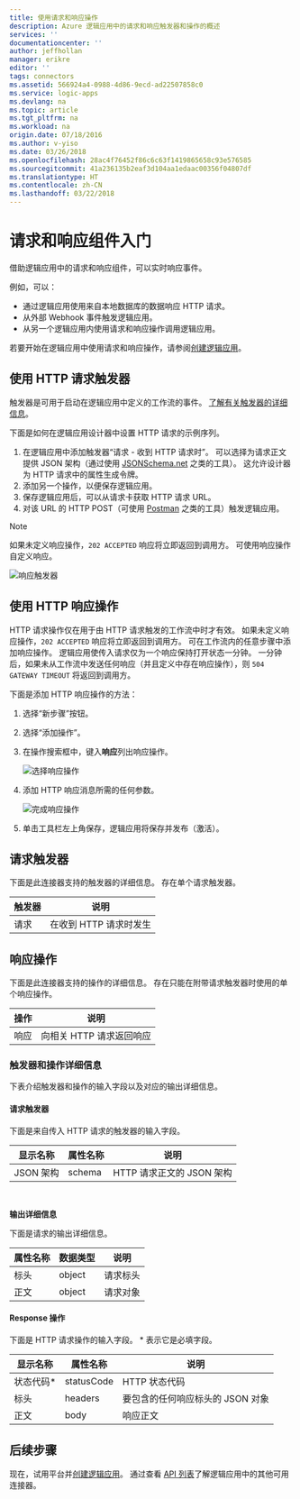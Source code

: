 ```yaml
---
title: 使用请求和响应操作
description: Azure 逻辑应用中的请求和响应触发器和操作的概述
services: ''
documentationcenter: ''
author: jeffhollan
manager: erikre
editor: ''
tags: connectors
ms.assetid: 566924a4-0988-4d86-9ecd-ad22507858c0
ms.service: logic-apps
ms.devlang: na
ms.topic: article
ms.tgt_pltfrm: na
ms.workload: na
origin.date: 07/18/2016
ms.author: v-yiso
ms.date: 03/26/2018
ms.openlocfilehash: 28ac4f76452f86c6c63f1419865658c93e576585
ms.sourcegitcommit: 41a236135b2eaf3d104aa1edaac00356f04807df
ms.translationtype: HT
ms.contentlocale: zh-CN
ms.lasthandoff: 03/22/2018
---
```

# <a name="get-started-with-the-request-and-response-components"></a>请求和响应组件入门
借助逻辑应用中的请求和响应组件，可以实时响应事件。

例如，可以：

* 通过逻辑应用使用来自本地数据库的数据响应 HTTP 请求。
* 从外部 Webhook 事件触发逻辑应用。
* 从另一个逻辑应用内使用请求和响应操作调用逻辑应用。

若要开始在逻辑应用中使用请求和响应操作，请参阅[创建逻辑应用](../logic-apps/quickstart-create-first-logic-app-workflow.md)。

## <a name="use-the-http-request-trigger"></a>使用 HTTP 请求触发器
触发器是可用于启动在逻辑应用中定义的工作流的事件。 [了解有关触发器的详细信息](connectors-overview.md)。

下面是如何在逻辑应用设计器中设置 HTTP 请求的示例序列。

1. 在逻辑应用中添加触发器“请求 - 收到 HTTP 请求时”。 可以选择为请求正文提供 JSON 架构（通过使用 [JSONSchema.net](http://jsonschema.net) 之类的工具）。 这允许设计器为 HTTP 请求中的属性生成令牌。
2. 添加另一个操作，以便保存逻辑应用。
3. 保存逻辑应用后，可以从请求卡获取 HTTP 请求 URL。
4. 对该 URL 的 HTTP POST（可使用 [Postman](https://www.getpostman.com/) 之类的工具）触发逻辑应用。

> [!NOTE]
> 如果未定义响应操作，`202 ACCEPTED` 响应将立即返回到调用方。 可使用响应操作自定义响应。
> 
> 

![响应触发器](./media/connectors-native-reqres/using-trigger.png)

## <a name="use-the-http-response-action"></a>使用 HTTP 响应操作
HTTP 请求操作仅在用于由 HTTP 请求触发的工作流中时才有效。 如果未定义响应操作，`202 ACCEPTED` 响应将立即返回到调用方。  可在工作流内的任意步骤中添加响应操作。 逻辑应用使传入请求仅为一个响应保持打开状态一分钟。  一分钟后，如果未从工作流中发送任何响应（并且定义中存在响应操作），则 `504 GATEWAY TIMEOUT` 将返回到调用方。

下面是添加 HTTP 响应操作的方法：

1. 选择“新步骤”按钮。
2. 选择“添加操作”。
3. 在操作搜索框中，键入**响应**列出响应操作。
   
    ![选择响应操作](./media/connectors-native-reqres/using-action-1.png)
4. 添加 HTTP 响应消息所需的任何参数。
   
    ![完成响应操作](./media/connectors-native-reqres/using-action-2.png)
5. 单击工具栏左上角保存，逻辑应用将保存并发布（激活）。

## <a name="request-trigger"></a>请求触发器
下面是此连接器支持的触发器的详细信息。 存在单个请求触发器。

| 触发器 | 说明 |
| --- | --- |
| 请求 |在收到 HTTP 请求时发生 |

## <a name="response-action"></a>响应操作
下面是此连接器支持的操作的详细信息。 存在只能在附带请求触发器时使用的单个响应操作。

| 操作 | 说明 |
| --- | --- |
| 响应 |向相关 HTTP 请求返回响应 |

### <a name="trigger-and-action-details"></a>触发器和操作详细信息
下表介绍触发器和操作的输入字段以及对应的输出详细信息。

#### <a name="request-trigger"></a>请求触发器
下面是来自传入 HTTP 请求的触发器的输入字段。

| 显示名称 | 属性名称 | 说明 |
| --- | --- | --- |
| JSON 架构 |schema |HTTP 请求正文的 JSON 架构 |

<br>

**输出详细信息**

下面是请求的输出详细信息。

| 属性名称 | 数据类型 | 说明 |
| --- | --- | --- |
| 标头 |object |请求标头 |
| 正文 |object |请求对象 |

#### <a name="response-action"></a>Response 操作
下面是 HTTP 请求操作的输入字段。 * 表示它是必填字段。

| 显示名称 | 属性名称 | 说明 |
| --- | --- | --- |
| 状态代码* |statusCode |HTTP 状态代码 |
| 标头 |headers |要包含的任何响应标头的 JSON 对象 |
| 正文 |body |响应正文 |

## <a name="next-steps"></a>后续步骤
现在，试用平台并[创建逻辑应用](../logic-apps/quickstart-create-first-logic-app-workflow.md)。 通过查看 [API 列表](apis-list.md)了解逻辑应用中的其他可用连接器。


